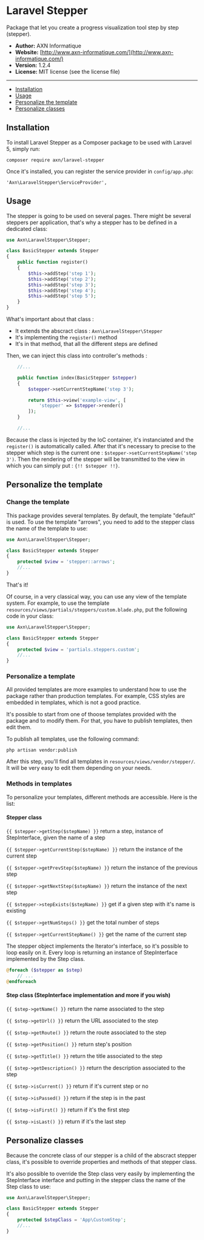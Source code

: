 # Laravel Stepper

Package that let you create a progress visualization tool step by step (stepper).

- **Author:** AXN Informatique
- **Website:** [http://www.axn-informatique.com/](http://www.axn-informatique.com/)
- **Version:** 1.2.4
- **License:** MIT license (see the license file)
_____________________________________________________________________________________

* [Installation](#installation)
* [Usage](#usage)
* [Personalize the template](#personalize-the-template)
* [Personalize classes](#personalize-classes)


## Installation

To install Laravel Stepper as a Composer package to be used with Laravel 5, simply run:

```
composer require axn/laravel-stepper
```

Once it's installed, you can register the service provider in `config/app.php`:

```
'Axn\LaravelStepper\ServiceProvider',
```

## Usage

The stepper is going to be used on several pages. There might be several steppers per application, that's why a stepper has to be defined in a dedicated class:  

```php
use Axn\LaravelStepper\Stepper;

class BasicStepper extends Stepper
{
    public function register()
    {
        $this->addStep('step 1');
        $this->addStep('step 2');
        $this->addStep('step 3');
        $this->addStep('step 4');
        $this->addStep('step 5');
    }
}
```

What's important about that class :
  - It extends the abscract class : ``Axn\LaravelStepper\Stepper``
  - It's implementing the ``register()`` method
  - It's in that method, that all the different steps are defined

Then, we can inject this class into controller's methods : 

```php
    //...

    public function index(BasicStepper $stepper)
    {
        $stepper->setCurrentStepName('step 3');

        return $this->view('example-view', [
            'stepper' => $stepper->render()
        ]);
    }

    //...
```

Because the class is injected by the IoC container, it's instanciated and the ``register()`` is automatically called. 
After that it's necessary to precise to the stepper which step is the current one : ``$stepper->setCurrentStepName('step 3')``.
Then the rendering of the stepper will be transmitted to the view in which you can simply put : ``{!! $stepper !!}``.

## Personalize the template

### Change the template

This package provides several templates. By default, the template "default" is used.
To use the template "arrows", you need to add to the stepper class the name of the template to use: 

```php
use Axn\LaravelStepper\Stepper;

class BasicStepper extends Stepper
{
    protected $view = 'stepper::arrows';
    //...
}
```

That's it!

Of course, in a very classical way, you can use any view of the template system. For example, to use the template ``resources/views/partials/steppers/custom.blade.php``, put the following code in your class:

```php
use Axn\LaravelStepper\Stepper;

class BasicStepper extends Stepper
{
    protected $view = 'partials.steppers.custom';
    //...
}
```

### Personalize a template

All provided templates are more examples to understand how to use the package rather than production templates. 
For example, CSS styles are embedded in templates, which is not a good practice.

It's possible to start from one of thoose templates provided with the package and to modify them. For that, you have to publish templates, then edit them.

To publish all templates, use the following command: 

```
php artisan vendor:publish
```

After this step, you'll find all templates in ``resources/views/vendor/stepper/``. It will be very easy to edit them depending on your needs.

### Methods in templates

To personalize your templates, different methods are accessible. Here is the list:

#### Stepper class

``{{ $stepper->getStep($stepName) }}`` return a step, instance of StepInterface, given the name of a step

``{{ $stepper->getCurrentStep($stepName) }}`` return the instance of the current step

``{{ $stepper->getPrevStep($stepName) }}`` return the instance of the previous step

``{{ $stepper->getNextStep($stepName) }}`` return the instance of the next step

``{{ $stepper->stepExists($stepName) }}`` get if a given step with it's name is existing

``{{ $stepper->getNumSteps() }}`` get the total number of steps

``{{ $stepper->getCurrentStepName() }}`` get the name of the current step

The stepper object implements the Iterator's interface, so it's possible to loop easily on it. Every loop is returning an instance of StepInterface implemented by the Step class.

```php
@foreach ($stepper as $step)
    // ...
@endforeach
```

#### Step class (StepInterface implementation and more if you wish)

``{{ $step->getName() }}`` return the name associated to the step

``{{ $step->getUrl() }}`` return the URL associated to the step

``{{ $step->getRoute() }}`` return the route associated to the step

``{{ $step->getPosition() }}`` return step's position

``{{ $step->getTitle() }}`` return the title associated to the step

``{{ $step->getDescription() }}`` return the description associated to the step

``{{ $step->isCurrent() }}`` return if it's current step or no

``{{ $step->isPassed() }}`` return if the step is in the past

``{{ $step->isFirst() }}`` return if it's the first step

``{{ $step->isLast() }}`` return if it's the last step


## Personalize classes

Because the concrete class of our stepper is a child of the abscract stepper class, it's possible to override properties and methods of that stepper class.

It's also possible to override the Step class very easily by implementing the StepInterface interface and putting in the stepper class the name of the Step class to use:


```php
use Axn\LaravelStepper\Stepper;

class BasicStepper extends Stepper
{
    protected $stepClass = 'App\CustomStep';
    //...
}
```
